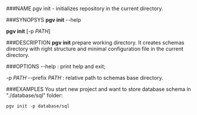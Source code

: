 <!---
%pgv-init(1)
%
%July, 2014
-->

###NAME
pgv init - initializes repository in the current directory.

###SYNOPSYS
**pgv init** --help

**pgv init** [-p *PATH*]

###DESCRIPTION
**pgv init** prepare working directory.
It creates schemas directory with right structure and
minimal configuration file in the current directory.

###OPTIONS
--help
:	print help and exit;

-p *PATH* --prefix *PATH*
:	relative path to schemas base directory.

###EXAMPLES
You start new project and want to store database schema in "./database/sql" folder:

	pgv init -p database/sql

<!---
#SEE ALSO
`pgv(1)`
-->
